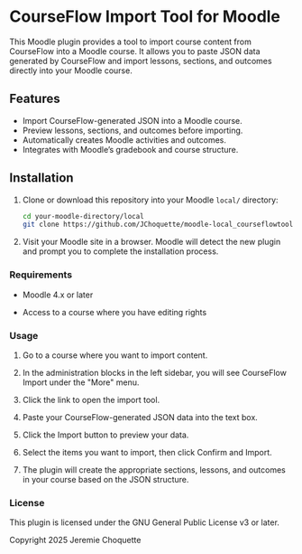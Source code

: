# CourseFlow Import Tool for Moodle

This Moodle plugin provides a tool to import course content from CourseFlow into a Moodle course. It allows you to paste JSON data generated by CourseFlow and import lessons, sections, and outcomes directly into your Moodle course.

## Features

- Import CourseFlow-generated JSON into a Moodle course.
- Preview lessons, sections, and outcomes before importing.
- Automatically creates Moodle activities and outcomes.
- Integrates with Moodle’s gradebook and course structure.

## Installation

1. Clone or download this repository into your Moodle `local/` directory:

   ```bash
   cd your-moodle-directory/local
   git clone https://github.com/JChoquette/moodle-local_courseflowtool.git courseflowtool
   ```

2. Visit your Moodle site in a browser. Moodle will detect the new plugin and prompt you to complete the installation process.

### Requirements

 - Moodle 4.x or later

 - Access to a course where you have editing rights

### Usage

1. Go to a course where you want to import content.

2. In the administration blocks in the left sidebar, you will see CourseFlow Import under the "More" menu.

3. Click the link to open the import tool.

4. Paste your CourseFlow-generated JSON data into the text box.

5. Click the Import button to preview your data.

6. Select the items you want to import, then click Confirm and Import.

7. The plugin will create the appropriate sections, lessons, and outcomes in your course based on the JSON structure.


### License

This plugin is licensed under the GNU General Public License v3 or later.

Copyright 2025 Jeremie Choquette

